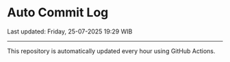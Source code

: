 # Auto Commit Log

Last updated: Friday, 25-07-2025 19:29 WIB

---

This repository is automatically updated every hour using GitHub Actions.
